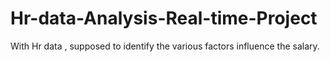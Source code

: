 # Hr-data-Analysis-Real-time-Project
With Hr data , supposed to identify the various factors influence the salary.

